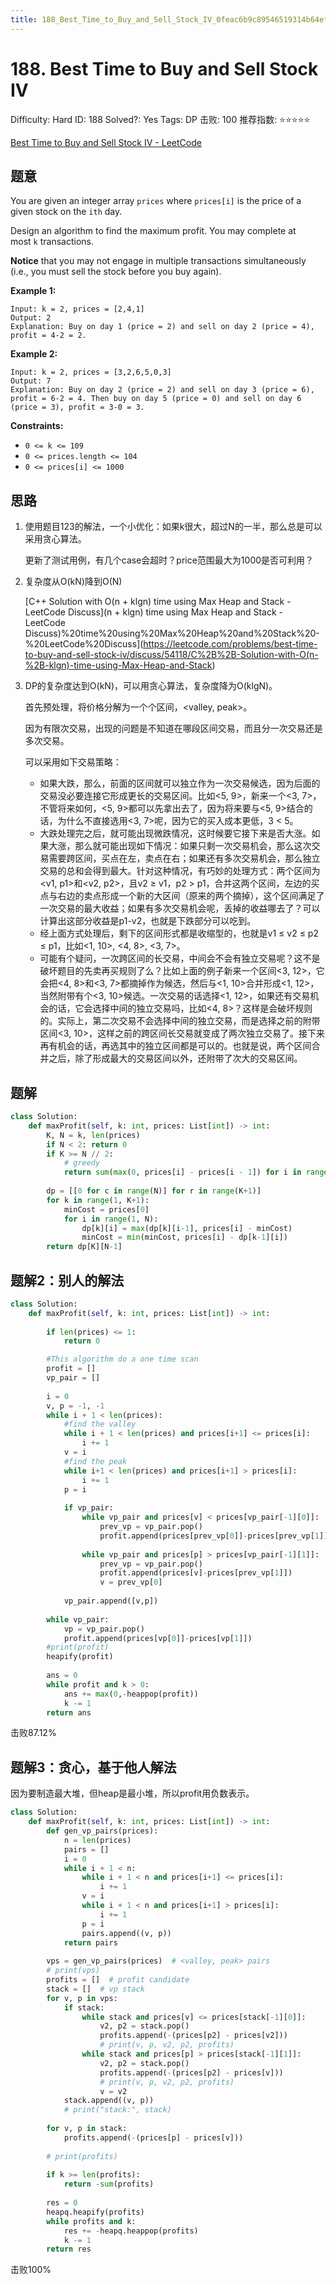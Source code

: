 ```yaml
---
title: 188_Best_Time_to_Buy_and_Sell_Stock_IV_0feac6b9c89546519314b64efea7c888
---
```


# 188. Best Time to Buy and Sell Stock IV

Difficulty: Hard
ID: 188
Solved?: Yes
Tags: DP
击败: 100
推荐指数: ⭐⭐⭐⭐⭐

[Best Time to Buy and Sell Stock IV - LeetCode](https://leetcode.com/problems/best-time-to-buy-and-sell-stock-iv/)

## 题意

You are given an integer array `prices` where `prices[i]` is the price of a given stock on the `ith` day.

Design an algorithm to find the maximum profit. You may complete at most `k` transactions.

**Notice** that you may not engage in multiple transactions simultaneously (i.e., you must sell the stock before you buy again).

**Example 1:**

```
Input: k = 2, prices = [2,4,1]
Output: 2
Explanation: Buy on day 1 (price = 2) and sell on day 2 (price = 4), profit = 4-2 = 2.

```

**Example 2:**

```
Input: k = 2, prices = [3,2,6,5,0,3]
Output: 7
Explanation: Buy on day 2 (price = 2) and sell on day 3 (price = 6), profit = 6-2 = 4. Then buy on day 5 (price = 0) and sell on day 6 (price = 3), profit = 3-0 = 3.

```

**Constraints:**

- `0 <= k <= 109`
- `0 <= prices.length <= 104`
- `0 <= prices[i] <= 1000`

## 思路

1. 使用题目123的解法，一个小优化：如果k很大，超过N的一半，那么总是可以采用贪心算法。
    
    更新了测试用例，有几个case会超时？price范围最大为1000是否可利用？
    
2. 复杂度从O(kN)降到O(N)
    
    [C++ Solution with O(n + klgn) time using Max Heap and Stack - LeetCode Discuss](n + klgn) time using Max Heap and Stack - LeetCode Discuss)%20time%20using%20Max%20Heap%20and%20Stack%20-%20LeetCode%20Discuss](https://leetcode.com/problems/best-time-to-buy-and-sell-stock-iv/discuss/54118/C%2B%2B-Solution-with-O(n-%2B-klgn)-time-using-Max-Heap-and-Stack)
    
3. DP的复杂度达到O(kN)，可以用贪心算法，复杂度降为O(klgN)。
    
    首先预处理，将价格分解为一个个区间，<valley, peak>。
    
    因为有限次交易，出现的问题是不知道在哪段区间交易，而且分一次交易还是多次交易。
    
    可以采用如下交易策略：
    
    - 如果大跌，那么，前面的区间就可以独立作为一次交易候选，因为后面的交易没必要连接它形成更长的交易区间。比如<5, 9>，新来一个<3, 7>，不管将来如何，<5, 9>都可以先拿出去了，因为将来要与<5, 9>结合的话，为什么不直接选用<3, 7>呢，因为它的买入成本更低，3 < 5。
    - 大跌处理完之后，就可能出现微跌情况，这时候要它接下来是否大涨。如果大涨，那么就可能出现如下情况：如果只剩一次交易机会，那么这次交易需要跨区间，买点在左，卖点在右；如果还有多次交易机会，那么独立交易的总和会得到最大。针对这种情况，有巧妙的处理方式：两个区间为<v1, p1>和<v2, p2>，且v2 ≥ v1，p2 > p1，合并这两个区间，左边的买点与右边的卖点形成一个新的大区间（原来的两个摘掉），这个区间满足了一次交易的最大收益；如果有多次交易机会呢，丢掉的收益哪去了？可以计算出这部分收益是p1-v2，也就是下跌部分可以吃到。
    - 经上面方式处理后，剩下的区间形式都是收缩型的，也就是v1 ≤ v2 ≤ p2 ≤ p1，比如<1, 10>, <4, 8>, <3, 7>。
    - 可能有个疑问，一次跨区间的长交易，中间会不会有独立交易呢？这不是破坏题目的先卖再买规则了么？比如上面的例子新来一个区间<3, 12>，它会把<4, 8>和<3, 7>都摘掉作为候选，然后与<1, 10>合并形成<1, 12>，当然附带有个<3, 10>候选。一次交易的话选择<1, 12>，如果还有交易机会的话，它会选择中间的独立交易吗，比如<4, 8>？这样是会破坏规则的。实际上，第二次交易不会选择中间的独立交易，而是选择之前的附带区间<3, 10>，这样之前的跨区间长交易就变成了两次独立交易了。接下来再有机会的话，再选其中的独立区间都是可以的。也就是说，两个区间合并之后，除了形成最大的交易区间以外，还附带了次大的交易区间。

## 题解

```python
class Solution:
    def maxProfit(self, k: int, prices: List[int]) -> int:
        K, N = k, len(prices)
        if N < 2: return 0
        if K >= N // 2:
            # greedy
            return sum(max(0, prices[i] - prices[i - 1]) for i in range(1, N))
        
        dp = [[0 for c in range(N)] for r in range(K+1)]
        for k in range(1, K+1):
            minCost = prices[0]
            for i in range(1, N):
                dp[k][i] = max(dp[k][i-1], prices[i] - minCost)
                minCost = min(minCost, prices[i] - dp[k-1][i])
        return dp[K][N-1]
```

## 题解2：别人的解法

```python
class Solution:
    def maxProfit(self, k: int, prices: List[int]) -> int:
        
        if len(prices) <= 1:
            return 0

        #This algorithm do a one time scan        
        profit = []
        vp_pair = []
        
        i = 0
        v, p = -1, -1
        while i + 1 < len(prices):
            #find the valley
            while i + 1 < len(prices) and prices[i+1] <= prices[i]:
                i += 1
            v = i
            #find the peak
            while i+1 < len(prices) and prices[i+1] > prices[i]:
                i += 1
            p = i
            
            if vp_pair:
                while vp_pair and prices[v] < prices[vp_pair[-1][0]]:
                    prev_vp = vp_pair.pop()
                    profit.append(prices[prev_vp[0]]-prices[prev_vp[1]])
                
                while vp_pair and prices[p] > prices[vp_pair[-1][1]]:
                    prev_vp = vp_pair.pop()
                    profit.append(prices[v]-prices[prev_vp[1]])
                    v = prev_vp[0]
            
            vp_pair.append([v,p])
        
        while vp_pair:
            vp = vp_pair.pop()
            profit.append(prices[vp[0]]-prices[vp[1]])
        #print(profit)
        heapify(profit)
        
        ans = 0
        while profit and k > 0:
            ans += max(0,-heappop(profit))
            k -= 1
        return ans
```

击败87.12%

## 题解3：贪心，基于他人解法

因为要制造最大堆，但heap是最小堆，所以profit用负数表示。

```python
class Solution:
    def maxProfit(self, k: int, prices: List[int]) -> int:
        def gen_vp_pairs(prices):
            n = len(prices)
            pairs = []
            i = 0
            while i + 1 < n:
                while i + 1 < n and prices[i+1] <= prices[i]:
                    i += 1
                v = i
                while i + 1 < n and prices[i+1] > prices[i]:
                    i += 1
                p = i
                pairs.append((v, p))
            return pairs
        
        vps = gen_vp_pairs(prices)  # <valley, peak> pairs
        # print(vps)
        profits = []  # profit candidate
        stack = []  # vp stack
        for v, p in vps:
            if stack:
                while stack and prices[v] <= prices[stack[-1][0]]:
                    v2, p2 = stack.pop()
                    profits.append(-(prices[p2] - prices[v2]))
                    # print(v, p, v2, p2, profits)
                while stack and prices[p] > prices[stack[-1][1]]:
                    v2, p2 = stack.pop()
                    profits.append(-(prices[p2] - prices[v]))
                    # print(v, p, v2, p2, profits)
                    v = v2
            stack.append((v, p))
            # print("stack:", stack)
        
        for v, p in stack:
            profits.append(-(prices[p] - prices[v]))
            
        # print(profits)
        
        if k >= len(profits):
            return -sum(profits)
        
        res = 0
        heapq.heapify(profits)
        while profits and k:
            res += -heapq.heappop(profits)
            k -= 1
        return res
```

击败100%